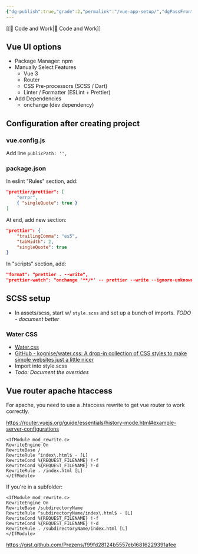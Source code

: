 ```yaml
---
{"dg-publish":true,"grade":2,"permalink":"/vue-app-setup/","dgPassFrontmatter":true}
---
```



[[📘 Code and Work\|📘 Code and Work]]

## Vue UI options

* Package Manager: npm
* Manually Select Features
    * Vue 3
    * Router
    * CSS Pre-processors (SCSS / Dart)
    * Linter / Formatter (ESLint + Prettier)
* Add Dependencies
    * onchange (dev dependency)

## Configuration after creating project

### vue.config.js

Add line `publicPath: '',`

### package.json

In eslint "Rules" section, add:

```json
"prettier/prettier": [
    "error",
    { "singleQuote": true }
]
```

At end, add new section:

```json
"prettier": {
    "trailingComma": "es5",
    "tabWidth": 2,
    "singleQuote": true
}
```

In "scripts" section, add:

```json
"format": "prettier . --write",
"prettier-watch": "onchange '**/*' -- prettier --write --ignore-unknown {{changed}}"
```

## SCSS setup

* In assets/scss, start w/ `style.scss` and set up a bunch of imports. *TODO - document better*

### Water CSS

* [Water.css](https://watercss.kognise.dev/)
* [GitHub - kognise/water.css: A drop-in collection of CSS styles to make simple websites just a little nicer](https://github.com/kognise/water.css)
* Import into style.scss
* *Todo: Document the overrides*

## Vue router apache htaccess

For apache, you need to use a .htaccess rewrite to get vue router to work correctly.

https://router.vuejs.org/guide/essentials/history-mode.html#example-server-configurations

```apacheconf
<IfModule mod_rewrite.c>
RewriteEngine On
RewriteBase /
RewriteRule ^index\.html$ - [L]
RewriteCond %{REQUEST_FILENAME} !-f
RewriteCond %{REQUEST_FILENAME} !-d
RewriteRule . /index.html [L]
</IfModule>
```

If you're in a subfolder:

```apacheconf
<IfModule mod_rewrite.c>
RewriteEngine On
RewriteBase /subdirectoryName
RewriteRule ^subdirectoryName/index\.html$ - [L]
RewriteCond %{REQUEST_FILENAME} !-f
RewriteCond %{REQUEST_FILENAME} !-d
RewriteRule . /subdirectoryName/index.html [L]
</IfModule>
```

https://gist.github.com/Prezens/f99fd28124b5557eb16816229391afee
